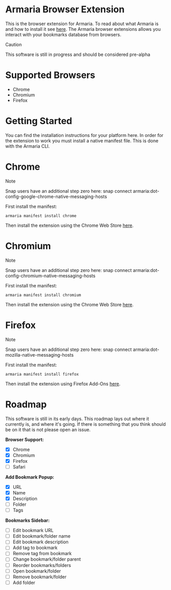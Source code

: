 # Armaria Browser Extension

This is the browser extension for Armaria. To read about what Armaria is and how to install it see [here](https://github.com/JonathanHope/armaria). The Armaria browser extensions allows you interact with your bookmarks database from browsers.

> [!CAUTION]
> This software is still in progress and should be considered pre-alpha

# Supported Browsers

 - Chrome
 - Chromium
 - Firefox

# Getting Started

You can find the installation instructions for your platform here. In order for the extension to work you must install a native manifest file. This is done with the Armaria CLI.

# Chrome

> [!NOTE]
> Snap users have an additional step zero here: 
> snap connect armaria:dot-config-google-chrome-native-messaging-hosts

First install the manifest:

``` shell
armaria manifest install chrome
```

Then install the extension using the Chrome Web Store [here](https://chromewebstore.google.com/detail/armaria/fbnilfpngakppdkddndcnckolmlpghdf).

# Chromium

> [!NOTE]
> Snap users have an additional step zero here: 
> snap connect armaria:dot-config-chromium-native-messaging-hosts

First install the manifest:

``` shell
armaria manifest install chromium
```

Then install the extension using the Chrome Web Store [here](https://chromewebstore.google.com/detail/armaria/fbnilfpngakppdkddndcnckolmlpghdf).

# Firefox

> [!NOTE]
> Snap users have an additional step zero here: 
> snap connect armaria:dot-mozilla-native-messaging-hosts

First install the manifest:

``` shell
armaria manifest install firefox
```

Then install the extension using Firefox Add-Ons [here](https://addons.mozilla.org/en-US/firefox/addon/armaria/).

# Roadmap

This software is still in its early days. This roadmap lays out where it currently is, and where it's going. If there is something that you think should be on it that is not please open an issue.

**Browser Support:**

- [x] Chrome
- [x] Chromium
- [x] Firefox
- [ ] Safari

**Add Bookmark Popup:**

- [x] URL
- [x] Name
- [x] Description
- [ ] Folder
- [ ] Tags

**Bookmarks Sidebar:**

 - [ ] Edit bookmark URL
 - [ ] Edit bookmark/folder name
 - [ ] Edit bookmark description
 - [ ] Add tag to bookmark
 - [ ] Remove tag from bookmark
 - [ ] Change bookmark/folder parent
 - [ ] Reorder bookmarks/folders
 - [ ] Open bookmark/folder
 - [ ] Remove bookmark/folder
 - [ ] Add folder
